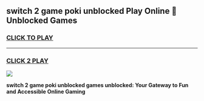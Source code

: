 
## switch 2 game poki unblocked Play Online 👋 Unblocked Games
<h3>
<a href="https://premium.freeplayer.one?title=switch_2_game_poki_unblocked&ref=19F">CLICK TO PLAY</a></h3>
<hr>

<h3>
<a href="https://premium.freeplayer.one?title=switch_2_game_poki_unblocked&ref=19F">CLICK 2 PLAY</a>
  
</h3>

<a href="https://premium.freeplayer.one?title=switch_2_game_poki_unblocked&ref=19F"><img src="https://clearcache.store/games.png"></a>


**switch 2 game poki unblocked games unblocked: Your Gateway to Fun and Accessible Online Gaming**
